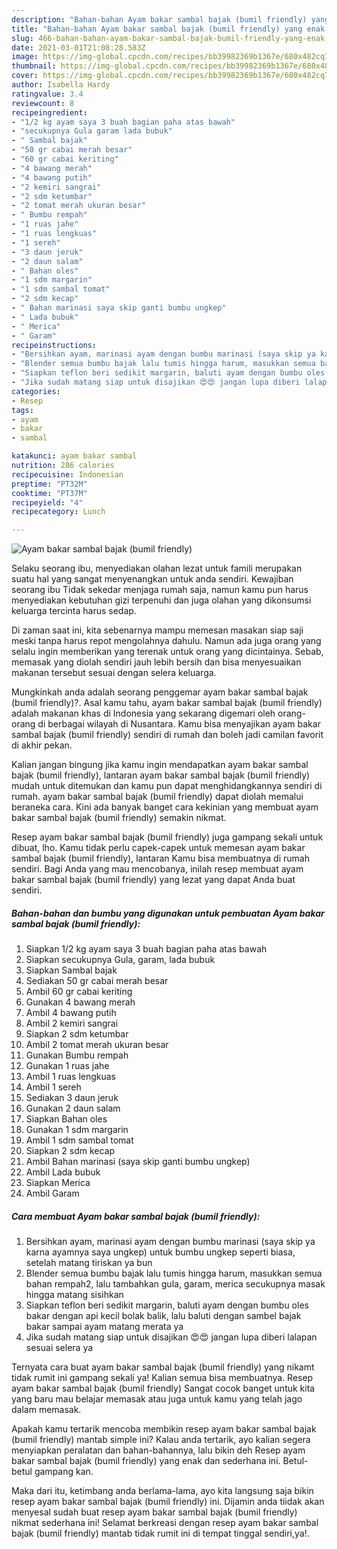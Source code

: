 ```yaml
---
description: "Bahan-bahan Ayam bakar sambal bajak (bumil friendly) yang enak dan Mudah Dibuat"
title: "Bahan-bahan Ayam bakar sambal bajak (bumil friendly) yang enak dan Mudah Dibuat"
slug: 466-bahan-bahan-ayam-bakar-sambal-bajak-bumil-friendly-yang-enak-dan-mudah-dibuat
date: 2021-03-01T21:08:28.583Z
image: https://img-global.cpcdn.com/recipes/bb39982369b1367e/680x482cq70/ayam-bakar-sambal-bajak-bumil-friendly-foto-resep-utama.jpg
thumbnail: https://img-global.cpcdn.com/recipes/bb39982369b1367e/680x482cq70/ayam-bakar-sambal-bajak-bumil-friendly-foto-resep-utama.jpg
cover: https://img-global.cpcdn.com/recipes/bb39982369b1367e/680x482cq70/ayam-bakar-sambal-bajak-bumil-friendly-foto-resep-utama.jpg
author: Isabella Hardy
ratingvalue: 3.4
reviewcount: 8
recipeingredient:
- "1/2 kg ayam saya 3 buah bagian paha atas bawah"
- "secukupnya Gula garam lada bubuk"
- " Sambal bajak"
- "50 gr cabai merah besar"
- "60 gr cabai keriting"
- "4 bawang merah"
- "4 bawang putih"
- "2 kemiri sangrai"
- "2 sdm ketumbar"
- "2 tomat merah ukuran besar"
- " Bumbu rempah"
- "1 ruas jahe"
- "1 ruas lengkuas"
- "1 sereh"
- "3 daun jeruk"
- "2 daun salam"
- " Bahan oles"
- "1 sdm margarin"
- "1 sdm sambal tomat"
- "2 sdm kecap"
- " Bahan marinasi saya skip ganti bumbu ungkep"
- " Lada bubuk"
- " Merica"
- " Garam"
recipeinstructions:
- "Bersihkan ayam, marinasi ayam dengan bumbu marinasi (saya skip ya karna ayamnya saya ungkep) untuk bumbu ungkep seperti biasa, setelah matang tiriskan ya bun"
- "Blender semua bumbu bajak lalu tumis hingga harum, masukkan semua bahan rempah2, lalu tambahkan gula, garam, merica secukupnya masak hingga matang sisihkan"
- "Siapkan teflon beri sedikit margarin, baluti ayam dengan bumbu oles bakar dengan api kecil bolak balik, lalu baluti dengan sambel bajak bakar sampai ayam matang merata ya"
- "Jika sudah matang siap untuk disajikan 😍😍 jangan lupa diberi lalapan sesuai selera ya"
categories:
- Resep
tags:
- ayam
- bakar
- sambal

katakunci: ayam bakar sambal 
nutrition: 286 calories
recipecuisine: Indonesian
preptime: "PT32M"
cooktime: "PT37M"
recipeyield: "4"
recipecategory: Lunch

---
```



![Ayam bakar sambal bajak (bumil friendly)](https://img-global.cpcdn.com/recipes/bb39982369b1367e/680x482cq70/ayam-bakar-sambal-bajak-bumil-friendly-foto-resep-utama.jpg)

Selaku seorang ibu, menyediakan olahan lezat untuk famili merupakan suatu hal yang sangat menyenangkan untuk anda sendiri. Kewajiban seorang ibu Tidak sekedar menjaga rumah saja, namun kamu pun harus menyediakan kebutuhan gizi terpenuhi dan juga olahan yang dikonsumsi keluarga tercinta harus sedap.

Di zaman  saat ini, kita sebenarnya mampu memesan masakan siap saji meski tanpa harus repot mengolahnya dahulu. Namun ada juga orang yang selalu ingin memberikan yang terenak untuk orang yang dicintainya. Sebab, memasak yang diolah sendiri jauh lebih bersih dan bisa menyesuaikan makanan tersebut sesuai dengan selera keluarga. 



Mungkinkah anda adalah seorang penggemar ayam bakar sambal bajak (bumil friendly)?. Asal kamu tahu, ayam bakar sambal bajak (bumil friendly) adalah makanan khas di Indonesia yang sekarang digemari oleh orang-orang di berbagai wilayah di Nusantara. Kamu bisa menyajikan ayam bakar sambal bajak (bumil friendly) sendiri di rumah dan boleh jadi camilan favorit di akhir pekan.

Kalian jangan bingung jika kamu ingin mendapatkan ayam bakar sambal bajak (bumil friendly), lantaran ayam bakar sambal bajak (bumil friendly) mudah untuk ditemukan dan kamu pun dapat menghidangkannya sendiri di rumah. ayam bakar sambal bajak (bumil friendly) dapat diolah memalui beraneka cara. Kini ada banyak banget cara kekinian yang membuat ayam bakar sambal bajak (bumil friendly) semakin nikmat.

Resep ayam bakar sambal bajak (bumil friendly) juga gampang sekali untuk dibuat, lho. Kamu tidak perlu capek-capek untuk memesan ayam bakar sambal bajak (bumil friendly), lantaran Kamu bisa membuatnya di rumah sendiri. Bagi Anda yang mau mencobanya, inilah resep membuat ayam bakar sambal bajak (bumil friendly) yang lezat yang dapat Anda buat sendiri.

<!--inarticleads1-->

##### Bahan-bahan dan bumbu yang digunakan untuk pembuatan Ayam bakar sambal bajak (bumil friendly):

1. Siapkan 1/2 kg ayam saya 3 buah bagian paha atas bawah
1. Siapkan secukupnya Gula, garam, lada bubuk
1. Siapkan  Sambal bajak
1. Sediakan 50 gr cabai merah besar
1. Ambil 60 gr cabai keriting
1. Gunakan 4 bawang merah
1. Ambil 4 bawang putih
1. Ambil 2 kemiri sangrai
1. Siapkan 2 sdm ketumbar
1. Ambil 2 tomat merah ukuran besar
1. Gunakan  Bumbu rempah
1. Gunakan 1 ruas jahe
1. Ambil 1 ruas lengkuas
1. Ambil 1 sereh
1. Sediakan 3 daun jeruk
1. Gunakan 2 daun salam
1. Siapkan  Bahan oles
1. Gunakan 1 sdm margarin
1. Ambil 1 sdm sambal tomat
1. Siapkan 2 sdm kecap
1. Ambil  Bahan marinasi (saya skip ganti bumbu ungkep)
1. Ambil  Lada bubuk
1. Siapkan  Merica
1. Ambil  Garam




<!--inarticleads2-->

##### Cara membuat Ayam bakar sambal bajak (bumil friendly):

1. Bersihkan ayam, marinasi ayam dengan bumbu marinasi (saya skip ya karna ayamnya saya ungkep) untuk bumbu ungkep seperti biasa, setelah matang tiriskan ya bun
1. Blender semua bumbu bajak lalu tumis hingga harum, masukkan semua bahan rempah2, lalu tambahkan gula, garam, merica secukupnya masak hingga matang sisihkan
1. Siapkan teflon beri sedikit margarin, baluti ayam dengan bumbu oles bakar dengan api kecil bolak balik, lalu baluti dengan sambel bajak bakar sampai ayam matang merata ya
1. Jika sudah matang siap untuk disajikan 😍😍 jangan lupa diberi lalapan sesuai selera ya




Ternyata cara buat ayam bakar sambal bajak (bumil friendly) yang nikamt tidak rumit ini gampang sekali ya! Kalian semua bisa membuatnya. Resep ayam bakar sambal bajak (bumil friendly) Sangat cocok banget untuk kita yang baru mau belajar memasak atau juga untuk kamu yang telah jago dalam memasak.

Apakah kamu tertarik mencoba membikin resep ayam bakar sambal bajak (bumil friendly) mantab simple ini? Kalau anda tertarik, ayo kalian segera menyiapkan peralatan dan bahan-bahannya, lalu bikin deh Resep ayam bakar sambal bajak (bumil friendly) yang enak dan sederhana ini. Betul-betul gampang kan. 

Maka dari itu, ketimbang anda berlama-lama, ayo kita langsung saja bikin resep ayam bakar sambal bajak (bumil friendly) ini. Dijamin anda tiidak akan menyesal sudah buat resep ayam bakar sambal bajak (bumil friendly) nikmat sederhana ini! Selamat berkreasi dengan resep ayam bakar sambal bajak (bumil friendly) mantab tidak rumit ini di tempat tinggal sendiri,ya!.

